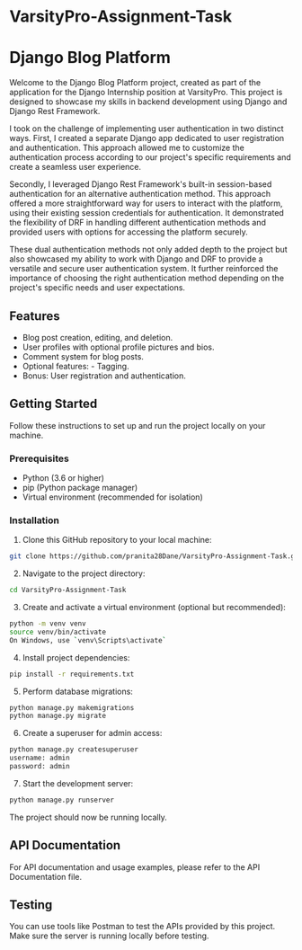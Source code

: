 # VarsityPro-Assignment-Task
# Django Blog Platform

Welcome to the Django Blog Platform project, created as part of the application for the Django Internship position at VarsityPro. This project is designed to showcase my skills in backend development using Django and Django Rest Framework.

I took on the challenge of implementing user authentication in two distinct ways. First, I created a separate Django app dedicated to user registration and authentication. This approach allowed me to customize the authentication process according to our project's specific requirements and create a seamless user experience.

Secondly, I leveraged Django Rest Framework's built-in session-based authentication for an alternative authentication method. This approach offered a more straightforward way for users to interact with the platform, using their existing session credentials for authentication. It demonstrated the flexibility of DRF in handling different authentication methods and provided users with options for accessing the platform securely.

These dual authentication methods not only added depth to the project but also showcased my ability to work with Django and DRF to provide a versatile and secure user authentication system. It further reinforced the importance of choosing the right authentication method depending on the project's specific needs and user expectations.
## Features

- Blog post creation, editing, and deletion.
- User profiles with optional profile pictures and bios.
- Comment system for blog posts.
- Optional features: - Tagging.
- Bonus: User registration and authentication.

## Getting Started

Follow these instructions to set up and run the project locally on your machine.

### Prerequisites

- Python (3.6 or higher)
- pip (Python package manager)
- Virtual environment (recommended for isolation)

### Installation

1. Clone this GitHub repository to your local machine:
   
```bash
git clone https://github.com/pranita28Dane/VarsityPro-Assignment-Task.git
```
2. Navigate to the project directory:

```bash
cd VarsityPro-Assignment-Task
```

3. Create and activate a virtual environment (optional but recommended):

```bash
python -m venv venv
source venv/bin/activate  
On Windows, use `venv\Scripts\activate`
```

4. Install project dependencies:

```bash
pip install -r requirements.txt
```

5. Perform database migrations:

```bash
python manage.py makemigrations
python manage.py migrate
```

6. Create a superuser for admin access:

```bash
python manage.py createsuperuser
username: admin
password: admin
```

7. Start the development server:

```bash
python manage.py runserver
```

The project should now be running locally. 

## API Documentation
For API documentation and usage examples, please refer to the API Documentation file.

## Testing
You can use tools like Postman to test the APIs provided by this project. Make sure the server is running locally before testing.




   
   
   
   
   
